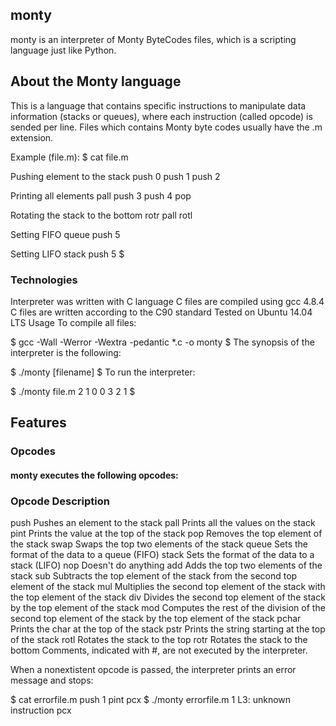 ## monty
monty is an interpreter of Monty ByteCodes files, which is a scripting language just like Python.

## About the Monty language
This is a language that contains specific instructions to manipulate data information (stacks or queues), where each instruction (called opcode) is sended per line. Files which contains Monty byte codes usually have the .m extension.

Example (file.m):
$ cat file.m

Pushing element to the stack
push 0 push 1 push 2

Printing all elements
pall push 3 push 4 pop

Rotating the stack to the bottom
rotr pall rotl

Setting FIFO
queue push 5

Setting LIFO
stack push 5 $

### Technologies
Interpreter was written with C language C files are compiled using gcc 4.8.4 C files are written according to the C90 standard Tested on Ubuntu 14.04 LTS Usage To compile all files:

$ gcc -Wall -Werror -Wextra -pedantic *.c -o monty $ The synopsis of the interpreter is the following:

$ ./monty [filename] $ To run the interpreter:

$ ./monty file.m 2 1 0 0 3 2 1 $

## Features
### Opcodes
#### monty executes the following opcodes:

### Opcode Description
push Pushes an element to the stack pall Prints all the values on the stack pint Prints the value at the top of the stack pop Removes the top element of the stack swap Swaps the top two elements of the stack queue Sets the format of the data to a queue (FIFO) stack Sets the format of the data to a stack (LIFO) nop Doesn't do anything add Adds the top two elements of the stack sub Subtracts the top element of the stack from the second top element of the stack mul Multiplies the second top element of the stack with the top element of the stack div Divides the second top element of the stack by the top element of the stack mod Computes the rest of the division of the second top element of the stack by the top element of the stack pchar Prints the char at the top of the stack pstr Prints the string starting at the top of the stack rotl Rotates the stack to the top rotr Rotates the stack to the bottom Comments, indicated with #, are not executed by the interpreter.

When a nonextistent opcode is passed, the interpreter prints an error message and stops:

$ cat errorfile.m push 1 pint pcx $ ./monty errorfile.m 1 L3: unknown instruction pcx